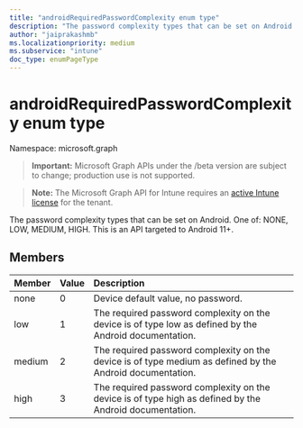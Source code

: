 ```yaml
---
title: "androidRequiredPasswordComplexity enum type"
description: "The password complexity types that can be set on Android. One of: NONE, LOW, MEDIUM, HIGH. This is an API targeted to Android 11+."
author: "jaiprakashmb"
ms.localizationpriority: medium
ms.subservice: "intune"
doc_type: enumPageType
---
```


# androidRequiredPasswordComplexity enum type

Namespace: microsoft.graph

> **Important:** Microsoft Graph APIs under the /beta version are subject to change; production use is not supported.

> **Note:** The Microsoft Graph API for Intune requires an [active Intune license](https://go.microsoft.com/fwlink/?linkid=839381) for the tenant.

The password complexity types that can be set on Android. One of: NONE, LOW, MEDIUM, HIGH. This is an API targeted to Android 11+.

## Members
|Member|Value|Description|
|:---|:---|:---|
|none|0|Device default value, no password.|
|low|1|The required password complexity on the device is of type low as defined by the Android documentation.|
|medium|2|The required password complexity on the device is of type medium as defined by the Android documentation.|
|high|3|The required password complexity on the device is of type high as defined by the Android documentation.|
